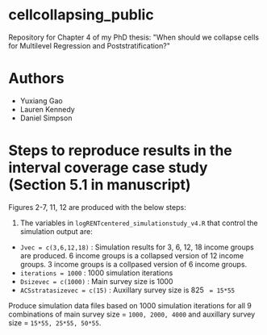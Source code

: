 # cellcollapsing_public
Repository for Chapter 4 of my PhD thesis: "When should we collapse cells for Multilevel Regression and Poststratification?"

# Authors
- Yuxiang Gao
- Lauren Kennedy
- Daniel Simpson

# Steps to reproduce results in the interval coverage case study (Section 5.1 in manuscript)

Figures 2-7, 11, 12 are produced with the below steps:

1. The variables in ```logRENTcentered_simulationstudy_v4.R``` that control the simulation output are:

- ```Jvec = c(3,6,12,18)``` : Simulation results for 3, 6, 12, 18 income groups are produced. 6 income groups is a collapsed version of 12 income groups. 3 income groups is a collpased version of 6 income groups.
- ```iterations = 1000``` : 1000 simulation iterations
- ```Dsizevec = c(1000)``` : Main survey size is 1000
- ```ACSstratasizevec = c(15)``` : Auxillary survey size is 825 ``` = 15*55```

  
Produce simulation data files based on 1000 simulation iterations for all 9 combinations of main survey size = ```1000, 2000, 4000``` and auxillary survey size = ```15*55, 25*55, 50*55```.
